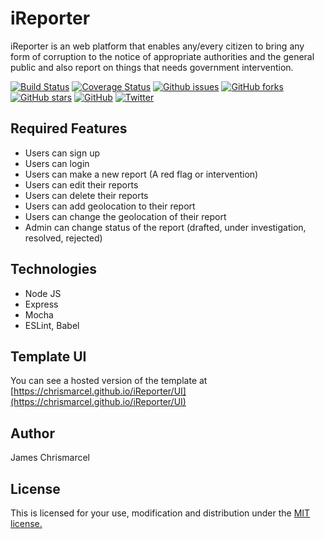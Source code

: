 # iReporter

iReporter is an web platform that enables any/every citizen to bring any form of corruption to the notice of appropriate authorities and the general public and also report on things that needs government intervention.

[![Build Status](https://travis-ci.com/Chrismarcel/iReporter.svg?branch=develop)](https://travis-ci.com/Chrismarcel/iReporter)
[![Coverage Status](https://coveralls.io/repos/github/Chrismarcel/iReporter/badge.svg?branch=develop)](https://coveralls.io/github/Chrismarcel/iReporter?branch=develop)
[![Github issues](https://img.shields.io/github/issues-raw/Chrismarcel/iReporter.svg?style=popout)](https://github.com/Chrismarcel/iReporter/issues)
[![GitHub forks](https://img.shields.io/github/forks/Chrismarcel/iReporter.svg?style=popout)](https://github.com/Chrismarcel/iReporter/network)
[![GitHub stars](https://img.shields.io/github/stars/Chrismarcel/iReporter.svg)](https://github.com/Chrismarcel/iReporter/stargazers)
[![GitHub](https://img.shields.io/github/license/Chrismarcel/iReporter.svg?style=popout)](https://github.com/Chrismarcel/iReporter/blob/develop/LICENSE)
[![Twitter](https://img.shields.io/twitter/url/https/github.com/Chrismarcel/iReporter.svg?style=social)](https://twitter.com/intent/tweet?text=Wow:&url=https%3A%2F%2Fgithub.com%2FChrismarcel%2FiReporter)

## Required Features

- Users can sign up
- Users can login
- Users can make a new report (A red flag or intervention)
- Users can edit their reports
- Users can delete their reports
- Users can add geolocation to their report
- Users can change the geolocation of their report
- Admin can change status of the report (drafted, under investigation, resolved, rejected)

## Technologies

- Node JS
- Express
- Mocha
- ESLint, Babel

## Template UI

You can see a hosted version of the template at [https://chrismarcel.github.io/iReporter/UI](https://chrismarcel.github.io/iReporter/UI)

## Author

James Chrismarcel

## License

This is licensed for your use, modification and distribution under the [MIT license.](https://opensource.org/licenses/MIT)
